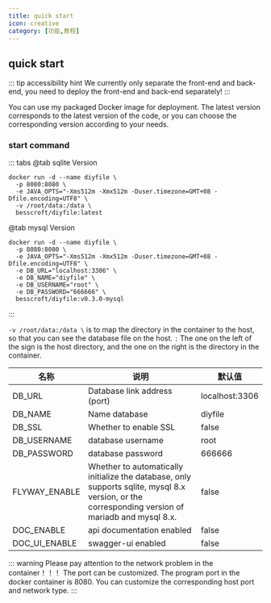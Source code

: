 ```yaml
---
title: quick start
icon: creative
category: [功能,教程]
---
```


## quick start

::: tip accessibility hint
We currently only separate the front-end and back-end, you need to deploy the front-end and back-end separately!
:::

You can use my packaged Docker image for deployment. The latest version corresponds to the latest version of the code, or you can choose the corresponding version according to your needs.

### start command

::: tabs
@tab sqlite Version
```shell
docker run -d --name diyfile \
  -p 8080:8080 \
  -e JAVA_OPTS="-Xms512m -Xmx512m -Duser.timezone=GMT+08 -Dfile.encoding=UTF8" \
  -v /root/data:/data \
  besscroft/diyfile:latest
```


@tab mysql Version
```shell
docker run -d --name diyfile \
  -p 8080:8080 \
  -e JAVA_OPTS="-Xms512m -Xmx512m -Duser.timezone=GMT+08 -Dfile.encoding=UTF8" \
  -e DB_URL="localhost:3306" \
  -e DB_NAME="diyfile" \
  -e DB_USERNAME="root" \
  -e DB_PASSWORD="666666" \
  besscroft/diyfile:v0.3.0-mysql
```
:::

`-v /root/data:/data \` is to map the directory in the container to the host, so that you can see the database file on the host.
`:` The one on the left of the sign is the host directory, and the one on the right is the directory in the container.

| 名称          | 说明                                                         | 默认值   |
| ------------- | ------------------------------------------------------------ |-------|
| DB_URL        | Database link address (port)                                         | localhost:3306 |
| DB_NAME       | Name database                                                   | diyfile        |
| DB_SSL        | Whether to enable SSL                                                 | false          |
| DB_USERNAME   | database username                                                 | root           |
| DB_PASSWORD   | database password                                                   | 666666         |
| FLYWAY_ENABLE | Whether to automatically initialize the database, only supports sqlite, mysql 8.x version, or the corresponding version of mariadb and mysql 8.x. | false          |
| DOC_ENABLE    | api documentation enabled                                                 | false          |
| DOC_UI_ENABLE | swagger-ui enabled                                              | false          |

::: warning Please pay attention to the network problem in the container！！！
The port can be customized. The program port in the docker container is 8080. You can customize the corresponding host port and network type.
:::
